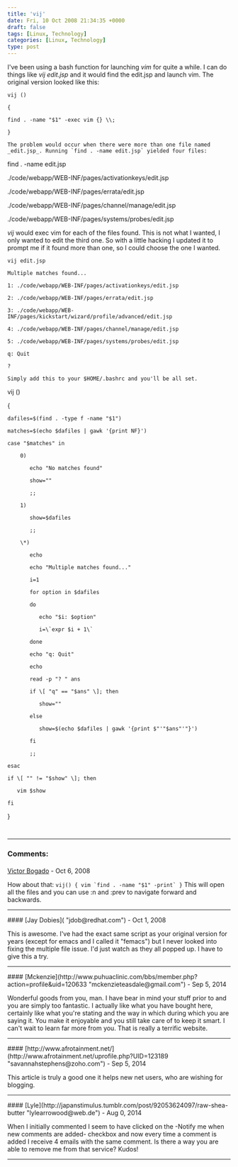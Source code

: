```yaml
---
title: 'vij'
date: Fri, 10 Oct 2008 21:34:35 +0000
draft: false
tags: [Linux, Technology]
categories: [Linux, Technology]
type: post
---
```


I've been using a bash function for launching _vim_ for quite a while. I can do things like _vij edit.jsp_ and it would find the edit.jsp and launch vim. The original version looked like this:

```
vij ()

{

find . -name "$1" -exec vim {} \\;

}

The problem would occur when there were more than one file named _edit.jsp_. Running `find . -name edit.jsp` yielded four files:

```
find . -name edit.jsp

./code/webapp/WEB-INF/pages/activationkeys/edit.jsp

./code/webapp/WEB-INF/pages/errata/edit.jsp

./code/webapp/WEB-INF/pages/channel/manage/edit.jsp

./code/webapp/WEB-INF/pages/systems/probes/edit.jsp

_vij_ would exec vim for each of the files found. This is not what I wanted, I only wanted to edit the third one. So with a little hacking I updated it to prompt me if it found more than one, so I could choose the one I wanted.

```
vij edit.jsp

Multiple matches found...

1: ./code/webapp/WEB-INF/pages/activationkeys/edit.jsp

2: ./code/webapp/WEB-INF/pages/errata/edit.jsp

3: ./code/webapp/WEB-INF/pages/kickstart/wizard/profile/advanced/edit.jsp

4: ./code/webapp/WEB-INF/pages/channel/manage/edit.jsp

5: ./code/webapp/WEB-INF/pages/systems/probes/edit.jsp

q: Quit

?

Simply add this to your $HOME/.bashrc and you'll be all set.

```
vij ()

{

    dafiles=$(find . -type f -name "$1")

    matches=$(echo $dafiles | gawk '{print NF}')

    case "$matches" in

        0)

           echo "No matches found"

           show=""

           ;;

        1)

           show=$dafiles

           ;;

        \*)

           echo

           echo "Multiple matches found..."

           i=1

           for option in $dafiles

           do

              echo "$i: $option"

              i=\`expr $i + 1\`

           done

           echo "q: Quit"

           echo

           read -p "? " ans

           if \[ "q" == "$ans" \]; then

              show=""

           else

              show=$(echo $dafiles | gawk '{print $"'"$ans"'"}')

           fi

           ;;

    esac

    if \[ "" != "$show" \]; then

       vim $show

    fi

}


```
```
```
```
---
### Comments:
####
[Victor Bogado]( "victor@bogado.net") - <time datetime="2008-10-11 16:01:38">Oct 6, 2008</time>

How about that: ``vij() { vim `find . -name "$1" -print` }`` This will open all the files and you can use :n and :prev to navigate forward and backwards.
<hr />
####
[Jay Dobies]( "jdob@redhat.com") - <time datetime="2008-10-13 08:39:20">Oct 1, 2008</time>

This is awesome. I've had the exact same script as your original version for years (except for emacs and I called it "femacs") but I never looked into fixing the multiple file issue. I'd just watch as they all popped up. I have to give this a try.
<hr />
####
[Mckenzie](http://www.puhuaclinic.com/bbs/member.php?action=profile&uid=120633 "mckenzieteasdale@gmail.com") - <time datetime="2014-09-05 06:07:26">Sep 5, 2014</time>

Wonderful goods from you, man. I have bear in mind your stuff prior to and you are simply too fantastic. I actually like what you have bought here, certainly like what you're stating and the way in which during which you are saying it. You make it enjoyable and you still take care of to keep it smart. I can't wait to learn far more from you. That is really a terrific website.
<hr />
####
[http://www.afrotainment.net/](http://www.afrotainment.net/uprofile.php?UID=123189 "savannahstephens@zoho.com") - <time datetime="2014-09-05 03:42:47">Sep 5, 2014</time>

This article is truly a good one it helps new net users, who are wishing for blogging.
<hr />
####
[Lyle](http://japanstimulus.tumblr.com/post/92053624097/raw-shea-butter "lylearrowood@web.de") - <time datetime="2014-08-31 08:00:16">Aug 0, 2014</time>

When I initially commented I seem to have clicked on the -Notify me when new comments are added- checkbox and now every time a comment is added I receive 4 emails with the same comment. Is there a way you are able to remove me from that service? Kudos!
<hr />
